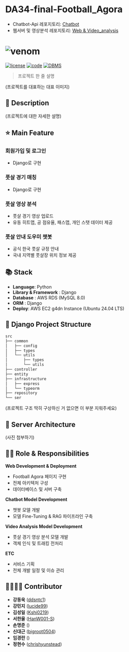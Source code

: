 # DA34-final-Football_Agora

- Chatbot-Api 레포지토리: [Chatbot](https://github.com/pladata-encore/DA34-final-Football_Agora_chatbot_api.git)
- 웹서버 및 영상분석 레포지토리: [Web & Video_analysis](https://github.com/pladata-encore/DA34-final-Football_Agora_Web.git)

# ![venom](https://capsule-render.vercel.app/api?type=venom&height=300&text=Football%20Agora&fontSize=90&color=0:29DF8D,100:00693B&stroke=00693B)


[![license](https://img.shields.io/badge/License-MIT-red)](https://github.com/NDjust/Generate-HeadLine/blob/master/LICENSE)
[![code](https://img.shields.io/badge/Code-Python3.11-blue)](https://docs.python.org/3/license.html)
[![DBMS](https://img.shields.io/badge/DBMS-MySQL-orange)](https://www.mysql.com/downloads/)




> 프로젝트 한 줄 설명




(프로젝트를 대표하는 대표 이미지)


## 📖 Description

(프로젝트에 대한 자세한 설명)


## ⭐ Main Feature

### 회원가입 및 로그인 
- Django로 구현

### 풋살 경기 매칭
- Django로 구현

### 풋살 영상 분석
- 풋살 경기 영상 업로드
- 유동 히트맵, 공 점유율, 패스맵, 개인 스탯 데이터 제공

### 풋살 안내 도우미 챗봇
- 공식 한국 풋살 규정 안내
- 국내 지역별 풋살장 위치 정보 제공

## 📚 Stack
- **Language**: Python
- **Library & Framework** : Django
- **Database** : AWS RDS (MySQL 8.0)
- **ORM** : Django
- **Deploy**: AWS EC2 g4dn Instance (Ubuntu 24.04 LTS)

## :open_file_folder: Django Project Structure

```markdown
src
├── common
│   ├── config
│   ├── types
│   └── utils
│       ├── types
│       └── utils
├── controller
├── entity
├── infrastructure
│   ├── express
│   └── typeorm
├── repository
└── ser
```
(프로젝트 구조 딱히 구상하신 거 없으면 이 부분 지워주세요)

## 🔨 Server Architecture
(사진 첨부하기)


## 👨‍💻 Role & Responsibilities

**Web Development & Deployment**

- Football Agora 페이지 구현
- 전체 아키텍처 구성
- 데이터베이스 및 서버 구축

**Chatbot Model Development**

- 챗봇 모델 개발
- 모델 Fine-Tuning & RAG 파이프라인 구축

**Video Analysis Model Development**

- 풋살 경기 영상 분석 모델 개발
- 객체 인식 및 트래킹 전처리

**ETC**

- 서비스 기획
- 전체 개발 일정 및 이슈 관리

## 👨‍👩‍👧‍👦 Contributor
*  **강동욱** ([ddsntc1](https://github.com/))
*  **강민지** ([lucide99](https://github.com/lucide99))
*  **김성일** ([Kshi0219](https://github.com/Kshi0219))
*  **서한울** ([HanW001-S](https://github.com/HanW001-S))
*  **손명준** ([](https://github.com/))
*  **신대근** ([bigroot0504](https://github.com/bigroot0504))
*  **임경란** ([](https://github.com/))
*  **정현수** ([chrishyunstead](https://github.com/chrishyunstead))

